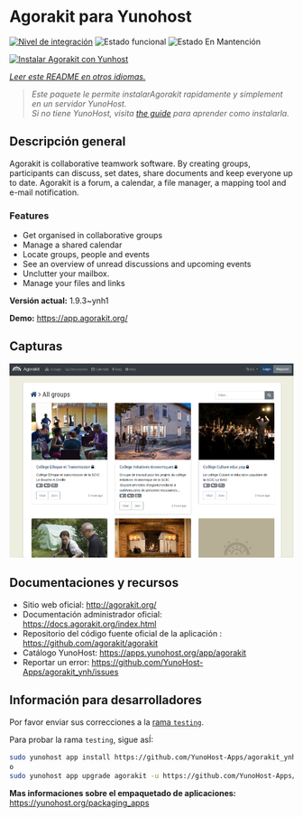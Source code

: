 <!--
Este archivo README esta generado automaticamente<https://github.com/YunoHost/apps/tree/master/tools/readme_generator>
No se debe editar a mano.
-->

# Agorakit para Yunohost

[![Nivel de integración](https://apps.yunohost.org/badge/integration/agorakit)](https://ci-apps.yunohost.org/ci/apps/agorakit/)
![Estado funcional](https://apps.yunohost.org/badge/state/agorakit)
![Estado En Mantención](https://apps.yunohost.org/badge/maintained/agorakit)

[![Instalar Agorakit con Yunhost](https://install-app.yunohost.org/install-with-yunohost.svg)](https://install-app.yunohost.org/?app=agorakit)

*[Leer este README en otros idiomas.](./ALL_README.md)*

> *Este paquete le permite instalarAgorakit rapidamente y simplement en un servidor YunoHost.*  
> *Si no tiene YunoHost, visita [the guide](https://yunohost.org/install) para aprender como instalarla.*

## Descripción general

Agorakit is collaborative teamwork software. By creating groups, participants can discuss, set dates, share documents and keep everyone up to date. Agorakit is a forum, a calendar, a file manager, a mapping tool and e-mail notification.

### Features

- Get organised in collaborative groups
- Manage a shared calendar
- Locate groups, people and events
- See an overview of unread discussions and upcoming events 
- Unclutter your mailbox. 
- Manage your files and links 

**Versión actual:** 1.9.3~ynh1

**Demo:** <https://app.agorakit.org/>

## Capturas

![Captura de Agorakit](./doc/screenshots/screenshot.png)

## Documentaciones y recursos

- Sitio web oficial: <http://agorakit.org/>
- Documentación administrador oficial: <https://docs.agorakit.org/index.html>
- Repositorio del código fuente oficial de la aplicación : <https://github.com/agorakit/agorakit>
- Catálogo YunoHost: <https://apps.yunohost.org/app/agorakit>
- Reportar un error: <https://github.com/YunoHost-Apps/agorakit_ynh/issues>

## Información para desarrolladores

Por favor enviar sus correcciones a la [rama `testing`](https://github.com/YunoHost-Apps/agorakit_ynh/tree/testing).

Para probar la rama `testing`, sigue asÍ:

```bash
sudo yunohost app install https://github.com/YunoHost-Apps/agorakit_ynh/tree/testing --debug
o
sudo yunohost app upgrade agorakit -u https://github.com/YunoHost-Apps/agorakit_ynh/tree/testing --debug
```

**Mas informaciones sobre el empaquetado de aplicaciones:** <https://yunohost.org/packaging_apps>
